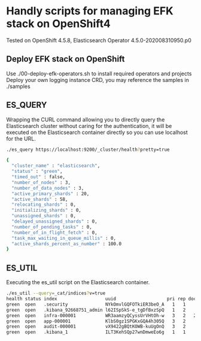# Handly scripts for managing EFK stack on OpenShift4

Tested on OpenShift 4.5.8, Elasticsearch Operator 4.5.0-202008310950.p0

## Deploy EFK stack on OpenShift

Use ./00-deploy-efk-operators.sh to install required operators and projects  
Deploy your own logging instance CRD, you may reference the samples in ./samples

## ES_QUERY

Wrapping the CURL command allowing you to directly query the Elasticsearch cluster without caring for the authentication, it will be executed on the Elasticsearch container directly so you can use localhost for the URL.
```bash
./es_query https://localhost:9200/_cluster/health?pretty=true

{
  "cluster_name" : "elasticsearch",
  "status" : "green",
  "timed_out" : false,
  "number_of_nodes" : 3,
  "number_of_data_nodes" : 3,
  "active_primary_shards" : 20,
  "active_shards" : 58,
  "relocating_shards" : 0,
  "initializing_shards" : 0,
  "unassigned_shards" : 0,
  "delayed_unassigned_shards" : 0,
  "number_of_pending_tasks" : 0,
  "number_of_in_flight_fetch" : 0,
  "task_max_waiting_in_queue_millis" : 0,
  "active_shards_percent_as_number" : 100.0
}
```

## ES_UTIL

Executing the es_util script on the Elasticsearch container.
```bash
./es_util --query=_cat/indices?v=true
health status index                  uuid                   pri rep docs.count docs.deleted store.size pri.store.size
green  open   .security              NYkOmvlGQFOTkiER3beO_A   1   1          5            0     59.9kb         29.9kb
green  open   .kibana_92668751_admin l62ISpSkS-e_tgDfBxzSpQ   1   2          2            0     65.1kb         22.7kb
green  open   infra-000001           WR3aamzyQCyssUrVHtOh-w   3   2   22323257            0     39.4gb         12.8gb
green  open   app-000001             KlbS0gz1SPGKxGQA4h305Q   3   2     291191            0    543.5mb        181.1mb
green  open   audit-000001           vX9422gBQtKOWB-kuUgOnQ   3   2          0            0      2.2kb           783b
green  open   .kibana_1              ILT3KehSQp27wnDmweEo6g   1   1          1            0      7.4kb          3.7kb
```
